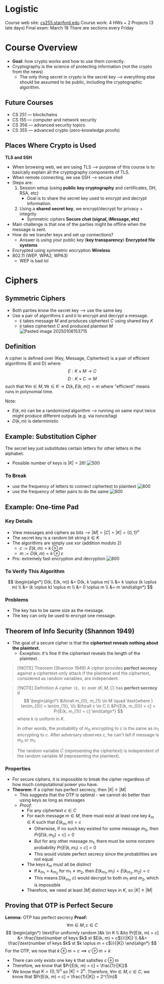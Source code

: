 # Logistic
Course web site: [cs255.stanford.edu](https://crypto.stanford.edu/~dabo/cs255/)
Course work: 4 HWs + 2 Projects (3 late days)
Final exam: March 18
There are sections every Friday
# Course Overview
- **Goal:** how crypto works and how to use them correctly.
- Cryptography is the science of protecting information (not the crypto from the news)
	- The only thing secret in crypto is the secret key ⟶ everything else should be assumed to be public, including the cryptographic algorithm.
## Future Courses
- CS 251 — blockchains
- CS 155 — computer and network security
- CS 356 — advanced security topics
- CS 355 — advanced crypto (zero-knowledge proofs)
## Places Where Crypto is Used
**TLS and SSH**
- When browsing web, we are using TLS ⟶ purpose of this course is to basically explain all the cryptography components of TLS.
- When remote connecting, we use SSH ⟶ secure shell
- Steps are:
	1. Session setup (using **public key cryptography** and certificates, DH, RSA, etc)
		- Goal is to share the secret key used to encrypt and decrypt information.
	2. Using a **shared secret key**, we encrypt/decrypt for privacy + integrity
		- Symmetric ciphers
**Secure chat (signal, iMessage, etc)**
- Main challenge is that one of the parties might be offline when the message is sent.
- How do we transfer keys and set up connections?
	- Answer is using your public key (**key transparency**)
**Encrypted file systems**
- Encrypted using symmetric encryption
**Wireless**
- 802.11 (WEP, WPA2, WPA3)
	- WEP is bad lol

# Ciphers
## Symmetric Ciphers
- Both parties know the secret key ⟶ use the same key
- Use a pair of algorithms `E` and `D` to encrypt and decrypt a message.
	- `E` takes message $M$ and produces ciphertext $C$ using shared key $K$
	- `D` takes ciphertext $C$ and produced plaintext $M$
![Pasted image 20250106153715](Pasted%20image%2020250106153715.png)
## Definition
A cipher is defined over (Key, Message, Ciphertext) is a pair of efficient algorithms (E and D) where:
$$
E: K \times M \to C
$$
$$
D: K \times C \to M
$$
such that $\forall m \in M, \forall k \in K\to D(k, E(k, m)) = m$ where "efficient" means runs in polynomial time.

Note:
- $E(k, m)$ can be a randomized algorithm ⟶ running on same input twice might produce different outputs (e.g. via nonce/tag)
- $D(k, m)$ is deterministic

## Example: Substitution Cipher
The secret key just substitutes certain letters for other letters in the alphabet.
- Possible number of keys is $|K| = 26!$
![500](Pasted%20image%2020250106153933.png)
### To Break
- use the frequency of letters to connect ciphertext to plaintext
![800](Pasted%20image%2020250106154340.png)
- use the frequency of letter pairs to do the same
![800](Pasted%20image%2020250106154335.png)

## Example: One-time Pad
### Key Details
- View messages and ciphers as bits ⟶ $|M| = |C| = |K| = \{0, 1\}^n$
- The secret key is a random bit string $k \in K$
- The algorithms are simply use xor (addition modulo 2)
	- $c := E(k, m) = k \oplus m$
	- $m := D(k, m) = k \oplus c$
- Pro: extremely fast encryption and decryption
![800](Pasted%20image%2020250106154608.png)
### To Verify This Algorithm
$$
\begin{align*}
D(k, E(k, m)) &= D(k, k \oplus m) \\
&= k \oplus (k \oplus m) \\
&= (k \oplus k) \oplus m \\
&= 0 \oplus m \\
&= m
\end{align*}
$$
### Problems
- The key has to be same size as the message.
- The key can only be used to encrypt one message.

## Theorem of Info Security (Shannon 1949)
- The goal of a secure cipher is that the **ciphertext reveals nothing about the plaintext.**
	- Exception: it's fine if the ciphertext reveals the length of the plaintext.

> [!NOTE] Theorem (Shannon 1949)
> A cipher provides **perfect secrecy** against a ciphertext-only attack if the plaintext and the ciphertext, considered as random variables, are independent.

> [!NOTE] Definition
> A cipher `(E, D)` over $(K, M, C)$ has **perfect secrecy** if
> $$
> \begin{align*}
> &\forall m_{0}, m_{1} \in M \quad \text{where } len(m_{0}) = len(m_{1}), \\\\
> &\forall c \in C.\\
> &Pr[E(k, m_{0}) = c] = Pr[E(k, m_{1}) = c]
> \end{align*}
> $$
> where $k$ is uniform in $K$.
>
> In other words, the probability of $m_0$ encrypting to $c$ is the same as $m_1$ encrypting to $c$.  After adversary observes $c$, he can't tell if message is $m_0$ or $m_1$.
>
> The random variable $C$ (representing the ciphertext) is independent of the random variable $M$ (representing the plaintext).

### Properties
- For secure ciphers, it is impossible to break the cipher regardless of how much computational power you have.
- **Theorem**: If a cipher has perfect secrecy, then $|K| \geq |M|$
	- This suggests that the OTP is optimal - we cannot do better than using keys as long as messages
	- *Proof:*
		- Fix any ciphertext $c \in C$
		- For each message $m \in M$, there must exist at least one key $k_m \in K$ such that $E(k_m, m) = c$
			- Otherwise, if no such key existed for some message $m_0$, then $Pr[E(k, m_0) = c] = 0$ 
			- But for any other message $m_1$, there must be some nonzero probability $Pr[E(k, m_1) = c] > 0$
			- This would violate perfect secrecy since the probabilities are not equal
		- The keys $k_m$ must all be distinct
			- If $k_{m_1} = k_{m_2}$ for $m_1 \neq m_2$, then $E(k_{m_1}, m_1) = E(k_{m_2}, m_2) = c$
			- This means $D(k_{m_1}, c)$ would decrypt to both $m_1$ and $m_2$, which is impossible
		- Therefore, we need at least $|M|$ distinct keys in $K$, so $|K| \geq |M|$

## Proving that OTP is Perfect Secure
**Lemma:** OTP has perfect secrecy
**Proof:**
$$
\forall m \in M, c \in C
$$
$$
\begin{align*}
\text{For uniformly random }&k \in K \\
&\to Pr[E(k, m) = c] &= \frac{\text{number of keys $k$ st $E(k, m) = c$}}{|K|} \\
&&= \frac{\text{number of keys $k$ st $k \oplus m = c$}}{|K|}
\end{align*}
$$
For the OTP, we now that $k\oplus m =c \implies c \oplus m = k$
- There can only exists one key $k$ that satisfies $c \oplus m$
- Therefore, we know that $Pr[E(k, m) = c] = \frac{1}{|K|}$
- We know that $K = \{0, 1\}^n$ so $|K| = 2^n$.
Therefore, $\forall m \in M, c \in C$, we know that $Pr[E(k, m) = c] = \frac{1}{|K|} = 2^{1/n}$
